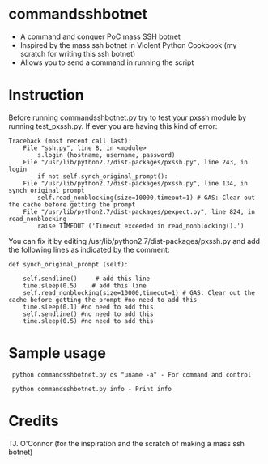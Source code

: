 commandsshbotnet
================

- A command and conquer PoC mass SSH botnet
- Inspired by the mass ssh botnet in Violent Python Cookbook (my scratch for writing this ssh botnet)
- Allows you to send a command in running the script

Instruction
===========
Before running commandsshbotnet.py try to test your pxssh module by running test_pxssh.py. If ever you are having this kind of error:

    Traceback (most recent call last):
        File "ssh.py", line 8, in <module>
            s.login (hostname, username, password)
        File "/usr/lib/python2.7/dist-packages/pxssh.py", line 243, in login
            if not self.synch_original_prompt():
        File "/usr/lib/python2.7/dist-packages/pxssh.py", line 134, in synch_original_prompt
            self.read_nonblocking(size=10000,timeout=1) # GAS: Clear out the cache before getting the prompt
        File "/usr/lib/python2.7/dist-packages/pexpect.py", line 824, in read_nonblocking
            raise TIMEOUT ('Timeout exceeded in read_nonblocking().')

You can fix it by editing /usr/lib/python2.7/dist-packages/pxssh.py and add the following lines as indicated by the comment:

    def synch_original_prompt (self):

        self.sendline()     # add this line
        time.sleep(0.5)    # add this line
        self.read_nonblocking(size=10000,timeout=1) # GAS: Clear out the cache before getting the prompt #no need to add this
        time.sleep(0.1) #no need to add this
        self.sendline() #no need to add this
        time.sleep(0.5) #no need to add this

Sample usage
============
     python commandsshbotnet.py os "uname -a" - For command and control

     python commandsshbotnet.py info - Print info

Credits
=======
TJ. O'Connor (for the inspiration and the scratch of making a mass ssh botnet)
